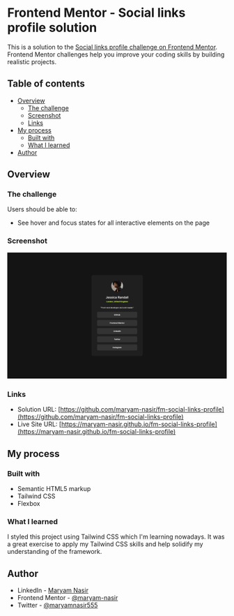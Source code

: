 # Frontend Mentor - Social links profile solution

This is a solution to the [Social links profile challenge on Frontend Mentor](https://www.frontendmentor.io/challenges/social-links-profile-UG32l9m6dQ). Frontend Mentor challenges help you improve your coding skills by building realistic projects.

## Table of contents

- [Overview](#overview)
  - [The challenge](#the-challenge)
  - [Screenshot](#screenshot)
  - [Links](#links)
- [My process](#my-process)
  - [Built with](#built-with)
  - [What I learned](#what-i-learned)
- [Author](#author)

## Overview

### The challenge

Users should be able to:

- See hover and focus states for all interactive elements on the page

### Screenshot

![](./screenshot.png)

### Links

- Solution URL: [https://github.com/maryam-nasir/fm-social-links-profile](https://github.com/maryam-nasir/fm-social-links-profile)
- Live Site URL: [https://maryam-nasir.github.io/fm-social-links-profile](https://maryam-nasir.github.io/fm-social-links-profile)

## My process

### Built with

- Semantic HTML5 markup
- Tailwind CSS
- Flexbox

### What I learned

I styled this project using Tailwind CSS which I'm learning nowadays. It was a great exercise to apply my Tailwind CSS skills and help solidify my understanding of the framework.

## Author

- LinkedIn - [Maryam Nasir](https://www.linkedin.com/in/maryam-nasir/)
- Frontend Mentor - [@maryam-nasir](https://www.frontendmentor.io/profile/maryam-nasir)
- Twitter - [@maryamnasir555](https://twitter.com/maryamnasir555)
